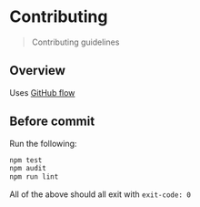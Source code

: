 # Contributing
> Contributing guidelines

## Overview

Uses [GitHub flow][github-flow]

## Before commit

Run the following:

```bash
npm test
npm audit
npm run lint
```

All of the above should all exit with `exit-code: 0`

[github-flow]: https://docs.github.com/en/get-started/using-github/github-flow
